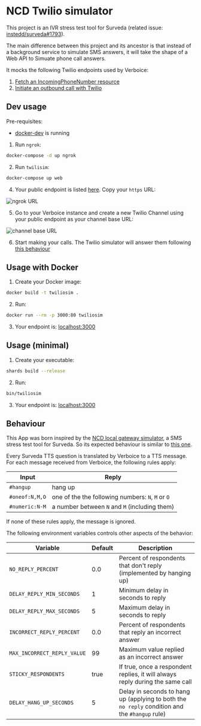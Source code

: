 # NCD Twilio simulator

This project is an IVR stress test tool for Surveda (related issue: [instedd/surveda#1793](https://github.com/instedd/surveda/issues/1793)).

The main difference between this project and its ancestor is that instead of a background service to simulate SMS answers, it will take the shape of a Web API to Simuate phone call answers.

It mocks the following Twilio endpoints used by Verboice:

1. [Fetch an IncomingPhoneNumber resource](https://www.twilio.com/docs/phone-numbers/api/incomingphonenumber-resource#fetch-an-incomingphonenumber-resource)
2. [Initiate an outbound call with Twilio](https://www.twilio.com/docs/voice/make-calls#initiate-an-outbound-call-with-twilio)

## Dev usage

Pre-requisites:
  - [docker-dev](https://github.com/waj/dockerdev#run) is running

1. Run `ngrok`:

```bash
docker-compose -d up ngrok
```

2. Run `twilisim`:

```bash
docker-compose up web
```

4. Your public endpoint is listed [here](http://ngrok.ncd_twilio_simulator.lvh.me/). Copy your `https` URL:

![ngrok URL](https://user-images.githubusercontent.com/39921597/99557501-88692e00-29a1-11eb-92c5-d27be72885e4.png)

5. Go to your Verboice instance and create a new Twilio Channel using your public endpoint as your channel base URL:

![channel base URL](https://user-images.githubusercontent.com/39921597/99560107-442b5d00-29a4-11eb-9f74-e105961b22d5.png)

6. Start making your calls. The Twilio simulator will answer them following [this behaviour](https://github.com/instedd/ncd_twilio_simulator#behaviour)

## Usage with Docker

1. Create your Docker image:

```bash
docker build -t twiliosim .
```

2. Run:

```bash
docker run --rm -p 3000:80 twiliosim
```

3. Your endpoint is: <localhost:3000>

## Usage (minimal)

1. Create your executable:

```bash
shards build --release
```

2. Run:

```bash
bin/twiliosim
```

3. Your endpoint is: <localhost:3000>

## Behaviour

This App was born inspired by the [NCD local gateway simulator](https://github.com/instedd/ncd_local_gateway_simulator), a SMS stress test tool for Surveda. So its expected behaviour is similar to [this one](https://github.com/instedd/ncd_local_gateway_simulator#behaviour).

Every Surveda TTS question is translated by Verboice to a TTS message. For each message received from Verboice, the following rules apply:

| Input | Reply |
|-|-|
| `#hangup` | hang up |
| `#oneof:N,M,O` | one of the the following numbers: `N`, `M` or `O` |
| `#numeric:N-M` | a number between `N` and `M` (including them) |

If none of these rules apply, the message is ignored.

The following environment variables controls other aspects of the behavior:

| Variable | Default | Description |
|-|-|-|
| `NO_REPLY_PERCENT` | 0.0 | Percent of respondents that don't reply (implemented by hanging up) |
| `DELAY_REPLY_MIN_SECONDS` | 1 | Minimum delay in seconds to reply |
| `DELAY_REPLY_MAX_SECONDS` | 5 | Maximum delay in seconds to reply |
| `INCORRECT_REPLY_PERCENT` | 0.0 | Percent of respondents that reply an incorrect answer |
| `MAX_INCORRECT_REPLY_VALUE` | 99 | Maximum value replied as an incorrect answer |
| `STICKY_RESPONDENTS` | true | If true, once a respondent replies, it will always reply during the same call |
| `DELAY_HANG_UP_SECONDS` | 5 | Delay in seconds to hang up (applying to both the `no reply` condition and the `#hangup` rule) |
